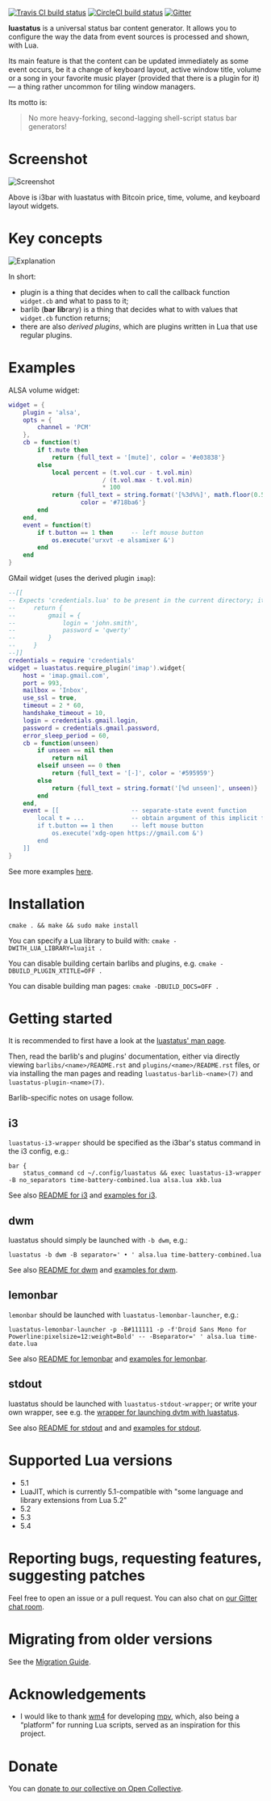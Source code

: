 [![Travis CI build status](https://travis-ci.com/shdown/luastatus.svg?branch=master)](https://travis-ci.org/shdown/luastatus)
[![CircleCI build status](https://circleci.com/gh/shdown/luastatus.svg?style=shield)](https://circleci.com/gh/shdown/luastatus)
[![Gitter](https://badges.gitter.im/luastatus/community.svg)](https://gitter.im/luastatus/community)

**luastatus** is a universal status bar content generator. It allows you to configure the way the
data from event sources is processed and shown, with Lua.

Its main feature is that the content can be updated immediately as some event occurs, be it a change
of keyboard layout, active window title, volume or a song in your favorite music player (provided
that there is a plugin for it) — a thing rather uncommon for tiling window managers.

Its motto is:

> No more heavy-forking, second-lagging shell-script status bar generators!

Screenshot
===

![Screenshot](https://user-images.githubusercontent.com/5462697/39099519-092459aa-4685-11e8-94fe-0ac1cf706d82.gif)

Above is i3bar with luastatus with Bitcoin price, time, volume, and keyboard layout widgets.

Key concepts
===

![Explanation](https://user-images.githubusercontent.com/5462697/42400208-5b54f5f2-8179-11e8-9836-70d4e46d5c13.png)

In short:
  * plugin is a thing that decides when to call the callback function `widget.cb` and what to pass to it;
  * barlib (**bar** **lib**rary) is a thing that decides what to with values that `widget.cb` function returns;
  * there are also *derived plugins*, which are plugins written in Lua that use regular plugins.

Examples
===
ALSA volume widget:

```lua
widget = {
    plugin = 'alsa',
    opts = {
        channel = 'PCM'
    },
    cb = function(t)
        if t.mute then
            return {full_text = '[mute]', color = '#e03838'}
        else
            local percent = (t.vol.cur - t.vol.min)
                          / (t.vol.max - t.vol.min)
                          * 100
            return {full_text = string.format('[%3d%%]', math.floor(0.5 + percent)),
                    color = '#718ba6'}
        end
    end,
    event = function(t)
        if t.button == 1 then     -- left mouse button
            os.execute('urxvt -e alsamixer &')
        end
    end
}
```

GMail widget (uses the derived plugin `imap`):

```lua
--[[
-- Expects 'credentials.lua' to be present in the current directory; it may contain, e.g.,
--     return {
--         gmail = {
--             login = 'john.smith',
--             password = 'qwerty'
--         }
--     }
--]]
credentials = require 'credentials'
widget = luastatus.require_plugin('imap').widget{
    host = 'imap.gmail.com',
    port = 993,
    mailbox = 'Inbox',
    use_ssl = true,
    timeout = 2 * 60,
    handshake_timeout = 10,
    login = credentials.gmail.login,
    password = credentials.gmail.password,
    error_sleep_period = 60,
    cb = function(unseen)
        if unseen == nil then
            return nil
        elseif unseen == 0 then
            return {full_text = '[-]', color = '#595959'}
        else
            return {full_text = string.format('[%d unseen]', unseen)}
        end
    end,
    event = [[                    -- separate-state event function
        local t = ...             -- obtain argument of this implicit function
        if t.button == 1 then     -- left mouse button
            os.execute('xdg-open https://gmail.com &')
        end
    ]]
}
```

See more examples [here](https://github.com/shdown/luastatus/tree/master/examples).

Installation
===
`cmake . && make && sudo make install`

You can specify a Lua library to build with: `cmake -DWITH_LUA_LIBRARY=luajit .`

You can disable building certain barlibs and plugins, e.g. `cmake -DBUILD_PLUGIN_XTITLE=OFF .`

You can disable building man pages: `cmake -DBUILD_DOCS=OFF .`

Getting started
===
It is recommended to first have a look at the
[luastatus' man page](https://github.com/shdown/luastatus/blob/master/luastatus/README.rst).

Then, read the barlib's and plugins' documentation, either via directly viewing
`barlibs/<name>/README.rst` and `plugins/<name>/README.rst` files, or via installing the man pages
and reading `luastatus-barlib-<name>(7)` and `luastatus-plugin-<name>(7)`.

Barlib-specific notes on usage follow.

i3
---
`luastatus-i3-wrapper` should be specified as the i3bar's status command in the i3 config, e.g.:
```
bar {
    status_command cd ~/.config/luastatus && exec luastatus-i3-wrapper -B no_separators time-battery-combined.lua alsa.lua xkb.lua
```

See also [README for i3](https://github.com/shdown/luastatus/blob/master/barlibs/i3/README.rst) and
[examples for i3](https://github.com/shdown/luastatus/tree/master/examples/i3).

dwm
---
luastatus should simply be launched with `-b dwm`, e.g.:
```
luastatus -b dwm -B separator=' • ' alsa.lua time-battery-combined.lua
```

See also [README for dwm](https://github.com/shdown/luastatus/blob/master/barlibs/dwm/README.rst)
and [examples for dwm](https://github.com/shdown/luastatus/tree/master/examples/dwm).

lemonbar
--------
`lemonbar` should be launched with `luastatus-lemonbar-launcher`, e.g.:
```
luastatus-lemonbar-launcher -p -B#111111 -p -f'Droid Sans Mono for Powerline:pixelsize=12:weight=Bold' -- -Bseparator=' ' alsa.lua time-date.lua
```

See also
[README for lemonbar](https://github.com/shdown/luastatus/blob/master/barlibs/lemonbar/README.rst)
and [examples for lemonbar](https://github.com/shdown/luastatus/tree/master/examples/lemonbar).

stdout
------
luastatus should be launched with `luastatus-stdout-wrapper`; or write your own wrapper, see e.g.
the [wrapper for launching dvtm with luastatus](https://github.com/shdown/luastatus/blob/master/barlibs/stdout/luastatus-dvtm).

See also
[README for stdout](https://github.com/shdown/luastatus/blob/master/barlibs/stdout/README.rst) and
and [examples for stdout](https://github.com/shdown/luastatus/tree/master/examples/stdout).

Supported Lua versions
===
* 5.1
* LuaJIT, which is currently 5.1-compatible with "some language and library extensions from Lua 5.2"
* 5.2
* 5.3
* 5.4

Reporting bugs, requesting features, suggesting patches
===
Feel free to open an issue or a pull request. You can also chat on [our Gitter chat room](https://gitter.im/luastatus/community).

Migrating from older versions
===
See the [Migration Guide](https://github.com/shdown/luastatus/blob/master/DOCS/MIGRATION_GUIDE.md).

Acknowledgements
===
* I would like to thank [wm4](https://github.com/wm4) for developing [mpv](https://mpv.io), which,
  also being a “platform” for running Lua scripts, served as an inspiration for this project.

Donate
===

You can [donate to our collective on Open Collective](https://opencollective.com/luastatus/donate).
